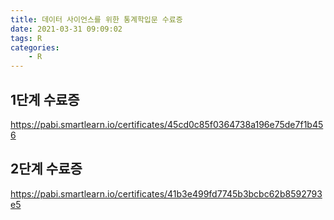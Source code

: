 ```yaml
---
title: 데이터 사이언스를 위한 통계학입문 수료증
date: 2021-03-31 09:09:02
tags: R
categories:
    - R
---
```

## 1단계 수료증

https://pabi.smartlearn.io/certificates/45cd0c85f0364738a196e75de7f1b456

## 2단계 수료증

https://pabi.smartlearn.io/certificates/41b3e499fd7745b3bcbc62b8592793e5
